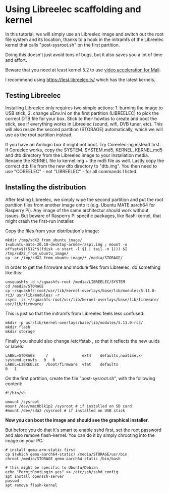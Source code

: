 Using Libreelec scaffolding and kernel
======================================

In this tutorial, we will simply use an Libreelec image and switch out the root file system and its location, thanks to a hook in the initramfs of the Libreelec kernel that calls "post-sysroot.sh" on the first partition.

Doing this doesn't just avoid tons of bugs, but it also saves you a lot of time and effort. 

Beware that you need at least kernel 5.2 to use [video acceleration for Mali](https://www.phoronix.com/scan.php?page=news_item&px=Panfrost-DRM-For-Linux-5.2).

I recommend using https://test.libreelec.tv/ which has the latest kernels.


Testing Libreelec
-----------------

Installing Libreelec only requires two simple actions: 1. burning the image to USB stick, 2. change uEnv.ini on the first partition (LIBREELEC) to pick the correct DTB file for your box. Stick to their howtos to create and boot the stick, see if everything works in Libreelec (sound, wifi, DVB tuner, etc). This will also resize the second partition (STORAGE) automatically, which we will use as the root partition instead. 

If you have an Amlogic box it might not boot. Try Coreelec-ng instead first. If Coreelec works, copy the SYSTEM. SYSTEM.md5, KERNEL, KERNEL.md5 and dtb directory from the Libreelec image to your installation media. Rename the KERNEL file to kernel.img + the md5 file as well. Lastly copy the correct dtb file from the new dtb directory to "dtb.img". You then need to use "COREELEC" - not "LIBREELEC" - for all commands I listed.


Installing the distribution
---------------------------

After testing Libreelec, we simply wipe the second partition and put the root partition files from another image onto it (e.g. Ubuntu MATE aarch64 for Rasperry Pi). Any image of the same architectur should work without issues. But beware of Rasperry Pi specific packages, like flash-kernel, that might crash the first-run installer. 


Copy the files from your distribution's image:
```
mkdir /tmp/sdX2_from_ubuntu_image/
I=ubuntu-mate-20.10-desktop-arm64+raspi.img ; mount -o offset=$((512*$(fdisk -o start -l $I | tail -n 1))) $I /tmp/sdX2_from_ubuntu_image/
cp -ar /tmp/sdX2_from_ubuntu_image/* /media/STORAGE/
```


In order to get the firmware and module files from Libreelec, do something like this:

```
unsquashfs -d ~/squashfs-root /media/LIBREELEC/SYSTEM 
cd /media/STORAGE
cp ~/squashfs-root/usr/lib/kernel-overlays/base/lib/modules/5.11.0-rc3/ usr/lib/modules/ -r
rsync -lr ~/squashfs-root/usr/lib/kernel-overlays/base/lib/firmware/ usr/lib/firmware/
```


This is just so that the initramfs from Libreelec feels less confused:
```
mkdir -p usr/lib/kernel-overlays/base/lib/modules/5.11.0-rc3/
mkdir flash
mkdir storage
```

Finally you should also change /etc/fstab , so that it reflects the new uuids or labels:

```
LABEL=STORAGE     /               ext4    defaults,noatime,x-systemd.growfs   0   0
LABEL=LIBREELEC   /boot/firmware  vfat    defaults                            0   1
```

On the first partition, create the file "post-sysroot.sh", with the following content:

```
#!/bin/sh

umount /sysroot
mount /dev/mmc0blk1p2 /sysroot # if installed on SD card
#mount /dev/sda2 /sysroot # if installed on USB stick
```

**Now you can boot the image and should see the graphical installer.**

But before you do that it's smart to enable sshd first, set the root password and also remove flash-kernel. You can do it by simply chrooting into the image on your PC:

```
# install qemu-arm-static first
cp $(which qemu-aarch64-static) /media/STORAGE/usr/bin
chroot /media/STORAGE qemu-aarch64-static /bin/bash

# this might be specific to Ubuntu/Debian
echo "PermitRootLogin yes" >> /etc/ssh/sshd_config
apt install openssh-server
passwd
apt remove flash-kernel 
```
